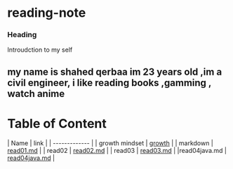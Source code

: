 # reading-note

### Heading 
Introudction to my self 
## my name is shahed qerbaa im 23 years old ,im a civil engineer, i like reading books ,gamming , watch anime

# Table of Content

| Name   | link  |
 | ------------- |
| growth mindset  | [growth](https://shahed-damer.github.io/reading-note/growth)   |
| markdown   | [read01.md]( https://shahed-damer.github.io/reading-note/read01) |
| read02  |  [read02.md]( https://shahed-damer.github.io/reading-note/read02)
  |
| read03  | [read03.md]( https://shahed-damer.github.io/reading-note/read03) 
  |
  |read04java.md  | [read04java.md](https://shahed-damer.github.io/reading-note/read04java.md ) |


 




